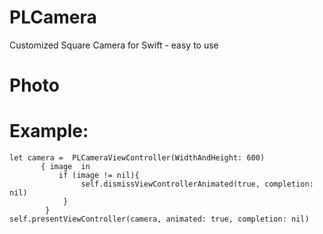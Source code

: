 # PLCamera
Customized Square Camera for Swift - easy to use


# Photo



# Example:
```
let camera =  PLCameraViewController(WidthAndHeight: 600)
       { image  in
           if (image != nil){
                self.dismissViewControllerAnimated(true, completion: nil)
            }
        }
self.presentViewController(camera, animated: true, completion: nil)
```
